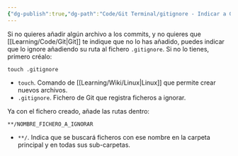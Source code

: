 ```yaml
---
{"dg-publish":true,"dg-path":"Code/Git Terminal/gitignore - Indicar a Git que ignore un archivo.md","permalink":"/code/git-terminal/gitignore-indicar-a-git-que-ignore-un-archivo/","created":"2024-03-27T16:18","updated":"2024-05-10T22:44"}
---
```


Si no quieres añadir algún archivo a los commits, y no quieres que [[Learning/Code/Git\|Git]] te indique que no lo has añadido, puedes indicar que lo ignore añadiendo su ruta al fichero `.gitignore`. Si no lo tienes, primero créalo:
```shell
touch .gitignore
```
- `touch`. Comando de [[Learning/Wiki/Linux\|Linux]] que permite crear nuevos archivos.
- `.gitignore`. Fichero de Git que registra ficheros a ignorar.

Ya con el fichero creado, añade las rutas dentro:
```git
**/NOMBRE_FICHERO_A_IGNORAR
```
- `**/`. Indica que se buscará ficheros con ese nombre en la carpeta principal y en todas sus sub-carpetas.